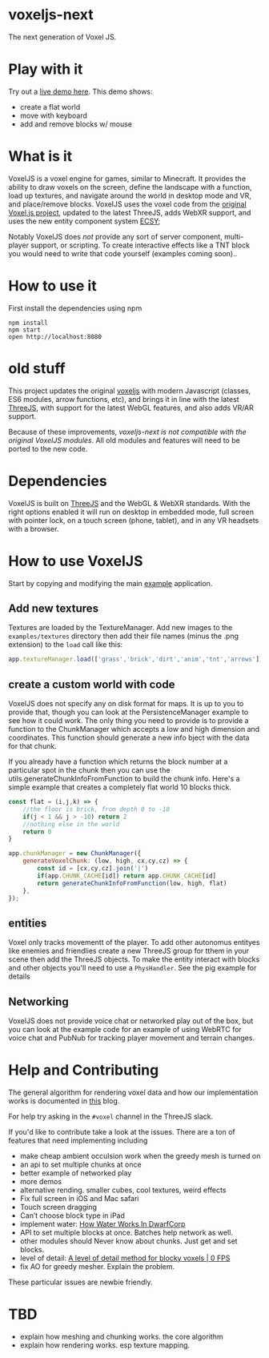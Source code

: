 # voxeljs-next
The next generation of Voxel JS.

# Play with it

Try out a [live demo here](https://vr.josh.earth/voxeljs-next/examples/ecsy.html).  This demo shows:
* create a flat world
* move with keyboard
* add and remove blocks w/ mouse

# What is it

VoxelJS is a voxel engine for games, similar to Minecraft.  It provides the ability to draw voxels on the screen,
define the landscape with a function, load up textures, and navigate around the world in desktop mode and VR,
and place/remove blocks.  VoxelJS uses the voxel code from the [original Voxel.js project](http://www.voxeljs.com/), updated to the latest
ThreeJS, adds WebXR support, and uses the new entity component system [ECSY](https://ecsy.io/);


Notably VoxelJS does *not* provide any sort of server component, multi-player support, or scripting. To create
interactive effects like a TNT block you would need to write that code yourself (examples coming soon)..

# How to use it

First install the dependencies using npm

```shell script
npm install
npm start
open http://localhost:8080
```

# old stuff


This project updates the original [voxeljs](https://voxeljs.com/) with modern Javascript (classes, ES6 modules, arrow
functions, etc), and brings it in line with the latest [ThreeJS](https://threejs.org/), with support for the latest
WebGL features, and also adds VR/AR support.

Because of these improvements, *voxeljs-next is not compatible with the original VoxelJS modules*. All old modules and
features will need to be ported to the new code.

# Dependencies

VoxelJS is built on [ThreeJS](https://threejs.org/) and the WebGL & WebXR standards.
With the right options enabled it will run on desktop in embedded mode, full screen
with pointer lock, on a touch screen (phone, tablet), and in any VR headsets with a
browser.


# How to use VoxelJS

Start by copying and modifying the main [example](examples/simple.html) application.

## Add new textures

Textures are loaded by the TextureManager. Add new images to the `examples/textures`
directory then add their file names (minus the .png extension) to the `load` call
like this:

```javascript
app.textureManager.load(['grass','brick','dirt','anim','tnt','arrows'])
```

## create a custom world with code

VoxelJS does not specify any on disk format for maps. It is up to you to provide that, though you can
look at the PersistenceManager example to see how it could work.  The only thing you need to provide
is to provide a function to the ChunkManager which accepts a low and high dimension and coordinates.
This function should generate a new info bject with the data for that chunk.

If you already have a function which returns the block number at a particular spot in the chunk then you can use
the utils.generateChunkInfoFromFunction to build the chunk info.  Here's a simple example that creates
a completely flat world 10 blocks thick.


```javascript
const flat = (i,j,k) => {
    //the floor is brick, from depth 0 to -10
    if(j < 1 && j > -10) return 2
    //nothing else in the world
    return 0
}

app.chunkManager = new ChunkManager({
    generateVoxelChunk: (low, high, cx,cy,cz) => {
        const id = [cx,cy,cz].join('|')
        if(app.CHUNK_CACHE[id]) return app.CHUNK_CACHE[id]
        return generateChunkInfoFromFunction(low, high, flat)
    },
});
```

## entities

Voxel only tracks movementt of the player. To add other autonomus entityes like enemies and
friendlies create a new ThreeJS group for tthem in your scene then add the ThreeJS
objects. To make the entity interact with blocks and other objects you'll need to use
a `PhysHandler`. See the pig example for details


## Networking

VoxelJS does not provide voice chat or networked play out of the box, but you can look at
the example code for an example of using WebRTC for voice chat and PubNub for tracking
player movement and terrain changes.


# Help and Contributing

The general algorithm for rendering voxel data and how our implementation works is documented in [this](https://blog.mozvr.com/voxeljs-chunking-magic/) blog.

For help try asking in the `#voxel` channel in the ThreeJS slack.

If you'd like to contribute take a look at the issues. There are a ton of features
that need implementing including

* make cheap ambient occulsion work when the greedy mesh is turned on
* an api to set multiple chunks at once
* better example of networked play
* more demos
* alternative rending. smaller cubes, cool textures, weird effects
* Fix full screen in iOS and Mac safari
* Touch screen dragging
* Can’t choose block type in iPad
* implement water: [How Water Works In DwarfCorp](https://www.gamasutra.com/blogs/MattKlingensmith/20130811/198050/How_Water_Works_In_DwarfCorp.php)
* API to set multiple blocks at once. Batches help network as well.
* other modules should Never know about chunks. Just get and set blocks.
* level of detail: [A level of detail method for blocky voxels | 0 FPS](https://0fps.net/2018/03/03/a-level-of-detail-method-for-blocky-voxels/)
* fix AO for greedy mesher. Explain the problem.

These particular issues are newbie friendly.

# TBD

* explain how meshing and chunking works. the core algorithm
* explain how rendering works. esp texture mapping.

